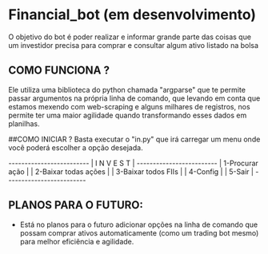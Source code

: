 # Financial_bot (em desenvolvimento)
O objetivo do bot é poder realizar e informar grande parte das coisas que um investidor precisa para comprar e consultar algum ativo listado na bolsa
## COMO FUNCIONA ?
Ele utiliza uma biblioteca do python chamada "argparse" que te permite passar argumentos na própria linha de comando, que levando em conta que estamos mexendo com web-scraping e alguns milhares de registros, nos permite ter uma maior agilidade quando transformando esses dados em planilhas. <br>

##COMO INICIAR ?
Basta executar o "in.py" que irá carregar um menu onde você poderá escolher a opção desejada.

*-------------------------*
|       I N V E S T       |
*-------------------------*
| 1-Procurar ação         |
| 2-Baixar todas ações    |
| 3-Baixar todos FIIs     |
| 4-Config                |
| 5-Sair                  |
*-------------------------*

## PLANOS PARA O FUTURO:
- Está no planos para o futuro adicionar opções na linha de comando que possam comprar ativos automaticamente (como um trading bot mesmo) para melhor eficiência e agilidade. <br>
